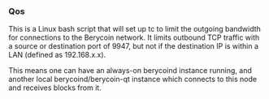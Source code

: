 ### Qos ###

This is a Linux bash script that will set up tc to limit the outgoing bandwidth for connections to the Berycoin network. It limits outbound TCP traffic with a source or destination port of 9947, but not if the destination IP is within a LAN (defined as 192.168.x.x).

This means one can have an always-on berycoind instance running, and another local berycoind/berycoin-qt instance which connects to this node and receives blocks from it.

